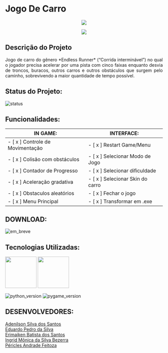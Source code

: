 # **Jogo De Carro**

<p align="center">
<img src="https://img.shields.io/badge/Versão-a.1.0-green">
</p>

<p align="center">
<img src="https://github.com/periclesanfe/jogo_de_carro/blob/main/codigo/sprites/icon.png">
</p>


## Descrição do Projeto

<p align="justify">Jogo de carro do gênero *Endless Runner* (“Corrida interminável”) no qual o jogador precisa acelerar por uma pista com cinco faixas enquanto desvia de troncos, buracos, outros carros e outros obstáculos que surgem pelo caminho, sobrevivendo a maior quantidade de tempo possível.</p>

## Status do Projeto:
![status](https://img.shields.io/badge/-FINALIZADO-brightgreen)

## Funcionalidades:

| **IN GAME:**                   | **INTERFACE:**                           |
|--------------------------------|------------------------------------------|
| - [ x ] Controle de Movimentação | - [ x ] Restart Game/Menu              |
| - [ x ] Colisão com obstáculos   | - [ x ] Selecionar Modo de Jogo          |
| - [ x ] Contador de Progresso  | - [ x ] Selecionar dificuldade           |
| - [ x ] Aceleração gradativa   | - [ x ] Selecionar Skin do carro         |
| - [ x ] Obstaculos aleatórios  | - [ x ] Fechar o jogo                    |
| - [ x ] Menu Principal         | - [ x ] Transformar em .exe                |


## DOWNLOAD:
![em_breve](https://img.shields.io/badge/-Em%20Breve-red) 

## Tecnologias Utilizadas:   

<p>
<img src="https://cdn.jsdelivr.net/gh/devicons/devicon/icons/python/python-original.svg" height="100" width="100">
<img src="https://www.pygame.org/ftp/pygame-head-party.png" height="100" width="100"><br>
</p>

![python_version](https://img.shields.io/badge/Python-3.10.8-blue)
![pygame_version](https://img.shields.io/badge/Pygame-2.1.2-orange)<br>

## **DESENVOLVEDORES:**
[Adenilson Silva dos Santos](https://github.com/adenilson666)<br>
[Eduardo Pedro da Silva](https://github.com/eduardopedro2)<br>
[Erimaiken Batista dos Santos](https://github.com/M4iKen)<br>
[Ingrid Mônica da Silva Bezerra](https://github.com/ingridmonica)<br>
[Péricles Andrade Feitoza](https://github.com/periclesanfe)<br>
